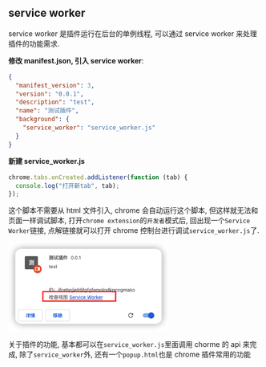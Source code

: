 ## service worker

service worker 是插件运行在后台的单例线程, 可以通过 service worker 来处理插件的功能需求.

**修改 manifest.json, 引入 service worker**:

```json
{
  "manifest_version": 3,
  "version": "0.0.1",
  "description": "test",
  "name": "测试插件",
  "background": {
    "service_worker": "service_worker.js"
  }
}
```

**新建 service_worker.js**

```js
chrome.tabs.onCreated.addListener(function (tab) {
  console.log("打开新tab", tab);
});
```

这个脚本不需要从 html 文件引入, chrome 会自动运行这个脚本, 但这样就无法和页面一样调试脚本, 打开`chrome extension`的`开发者`模式后, 回出现一个`Service Worker`链接, 点解链接就可以打开 chrome 控制台进行调试`service_worker.js`了.

<img src='../\_img/service_worker_debug.png' width="320px" />

关于插件的功能, 基本都可以在`service_worker.js`里面调用 chorme 的 api 来完成, 除了`service_worker`外, 还有一个`popup.html`也是 chrome 插件常用的功能
